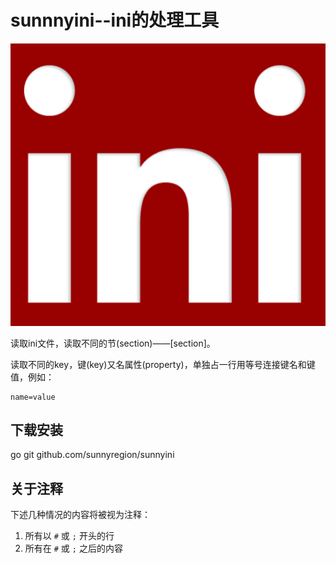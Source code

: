 # sunnnyini--ini的处理工具

![ini logo](./ini.png)

读取ini文件，读取不同的节(section)——[section]。

读取不同的key，键(key)又名属性(property)，单独占一行用等号连接键名和键值，例如：

    name=value
## 下载安装
   go git github.com/sunnyregion/sunnyini
## 关于注释

下述几种情况的内容将被视为注释：

1. 所有以 `#` 或 `;` 开头的行
2. 所有在 `#` 或 `;` 之后的内容